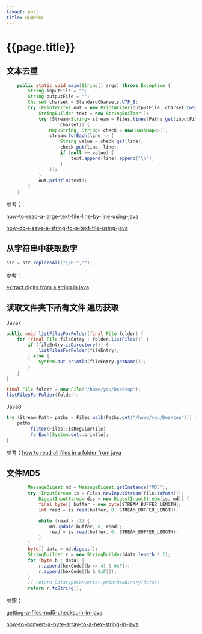 ```yaml
---
layout: post
title: 精选代码
---
```

{{page.title}}
==============

## 文本去重

```java
    public static void main(String[] args) throws Exception {
        String inputFile = "";
        String outputFile = "";
        Charset charset = StandardCharsets.UTF_8;
        try (PrintWriter out = new PrintWriter(outputFile, charset.toString())) {
            StringBuilder text = new StringBuilder();
            try (Stream<String> stream = Files.lines(Paths.get(inputFile),
                    charset)) {
                Map<String, String> check = new HashMap<>();
                stream.forEach(line -> {
                    String value = check.get(line);
                    check.put(line, line);
                    if (null == value) {
                        text.append(line).append("\n");
                    }
                });
            }
            out.println(text);
        }
    }
```

参考：

[how-to-read-a-large-text-file-line-by-line-using-java](https://stackoverflow.com/questions/5868369/how-to-read-a-large-text-file-line-by-line-using-java)

[how-do-i-save-a-string-to-a-text-file-using-java](https://stackoverflow.com/questions/1053467/how-do-i-save-a-string-to-a-text-file-using-java)


## 从字符串中获取数字

```java
str = str.replaceAll("\\D+","");
```

参考：

[extract digits from a string in java](https://stackoverflow.com/questions/4030928/extract-digits-from-a-string-in-java)

## 读取文件夹下所有文件 遍历获取


Java7

```java
public void listFilesForFolder(final File folder) {
    for (final File fileEntry : folder.listFiles()) {
        if (fileEntry.isDirectory()) {
            listFilesForFolder(fileEntry);
        } else {
            System.out.println(fileEntry.getName());
        }
    }
}

final File folder = new File("/home/you/Desktop");
listFilesForFolder(folder);
```

Java8

```java
try (Stream<Path> paths = Files.walk(Paths.get("/home/you/Desktop"))) {
    paths
        .filter(Files::isRegularFile)
        .forEach(System.out::println);
} 
```

参考：[how to read all files in a folder from java](https://stackoverflow.com/questions/1844688/how-to-read-all-files-in-a-folder-from-java)

## 文件MD5

```java
        MessageDigest md = MessageDigest.getInstance("MD5");
        try (InputStream is = Files.newInputStream(file.toPath()); 
            DigestInputStream dis = new DigestInputStream(is, md)) {
            final byte[] buffer = new byte[STREAM_BUFFER_LENGTH];
            int read = is.read(buffer, 0, STREAM_BUFFER_LENGTH);

            while (read > -1) {
                md.update(buffer, 0, read);
                read = is.read(buffer, 0, STREAM_BUFFER_LENGTH);
            }
        }
        byte[] data = md.digest();
        StringBuilder r = new StringBuilder(data.length * 2);
        for (byte b : data) {
            r.append(hexCode[(b >> 4) & 0xF]);
            r.append(hexCode[(b & 0xF)]);
        }
        // return DatatypeConverter.printHexBinary(data);
        return r.toString();
```


参照：

[getting-a-files-md5-checksum-in-java](https://stackoverflow.com/questions/304268/getting-a-files-md5-checksum-in-java?answertab=votes#tab-top)

[how-to-convert-a-byte-array-to-a-hex-string-in-java](https://stackoverflow.com/questions/9655181/how-to-convert-a-byte-array-to-a-hex-string-in-java)
